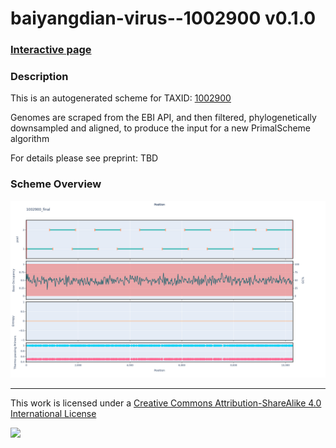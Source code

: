 # baiyangdian-virus--1002900 v0.1.0

### [Interactive page](https://chrisgkent.github.io/schemes/baiyangdian-virus--1002900-1000-v0.1.0)

### Description

This is an autogenerated scheme for TAXID: [1002900](https://www.ncbi.nlm.nih.gov/Taxonomy/Browser/wwwtax.cgi?mode=Info&id=1002900&lvl=3&lin=f&keep=1&srchmode=1&unlock)

Genomes are scraped from the EBI API, and then filtered, phylogenetically downsampled and aligned, to produce the input for a new PrimalScheme algorithm

For details please see preprint: TBD

### Scheme Overview

![Alt text](work/1002900_final.png '1002900_final.png')

------------------------------------------------------------------------

This work is licensed under a [Creative Commons Attribution-ShareAlike 4.0 International License](http://creativecommons.org/licenses/by-sa/4.0/) 

![](https://i.creativecommons.org/l/by-sa/4.0/88x31.png)